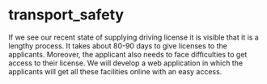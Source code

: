# transport_safety
If we see our recent state of supplying driving license it is visible that it is a lengthy process. It takes about 80-90 days to give licenses to the applicants. Moreover, the applicant also needs to face difficulties to get access to their license. We will develop a web application in which the applicants will get all these facilities online with an easy access.  
